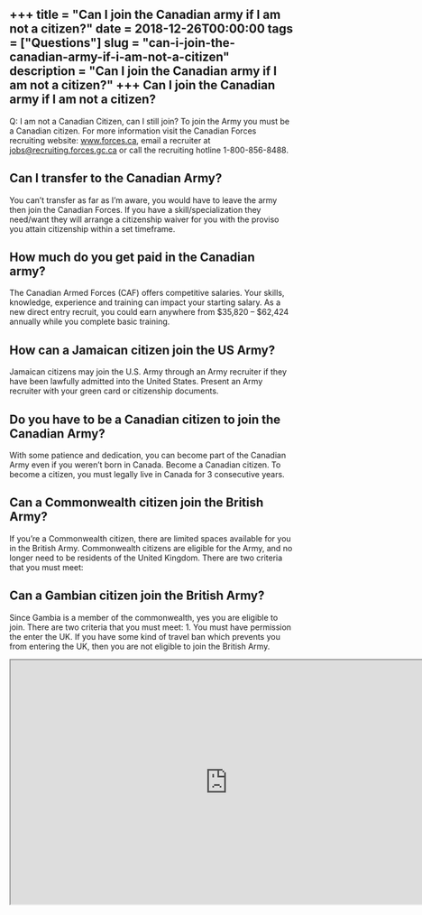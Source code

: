 +++
title = "Can I join the Canadian army if I am not a citizen?"
date = 2018-12-26T00:00:00
tags = ["Questions"]
slug = "can-i-join-the-canadian-army-if-i-am-not-a-citizen"
description = "Can I join the Canadian army if I am not a citizen?"
+++
Can I join the Canadian army if I am not a citizen?
---------------------------------------------------

Q: I am not a Canadian Citizen, can I still join? To join the Army you must be a Canadian citizen. For more information visit the Canadian Forces recruiting website: www.forces.ca, email a recruiter at jobs@recruiting.forces.gc.ca or call the recruiting hotline 1-800-856-8488.

Can I transfer to the Canadian Army?
------------------------------------

You can’t transfer as far as I’m aware, you would have to leave the army then join the Canadian Forces. If you have a skill/specialization they need/want they will arrange a citizenship waiver for you with the proviso you attain citizenship within a set timeframe.

How much do you get paid in the Canadian army?
----------------------------------------------

The Canadian Armed Forces (CAF) offers competitive salaries. Your skills, knowledge, experience and training can impact your starting salary. As a new direct entry recruit, you could earn anywhere from $35,820 – $62,424 annually while you complete basic training.

How can a Jamaican citizen join the US Army?
--------------------------------------------

Jamaican citizens may join the U.S. Army through an Army recruiter if they have been lawfully admitted into the United States. Present an Army recruiter with your green card or citizenship documents.

Do you have to be a Canadian citizen to join the Canadian Army?
---------------------------------------------------------------

With some patience and dedication, you can become part of the Canadian Army even if you weren’t born in Canada. Become a Canadian citizen. To become a citizen, you must legally live in Canada for 3 consecutive years.

Can a Commonwealth citizen join the British Army?
-------------------------------------------------

If you’re a Commonwealth citizen, there are limited spaces available for you in the British Army. Commonwealth citizens are eligible for the Army, and no longer need to be residents of the United Kingdom. There are two criteria that you must meet:

Can a Gambian citizen join the British Army?
--------------------------------------------

Since Gambia is a member of the commonwealth, yes you are eligible to join. There are two criteria that you must meet: 1. You must have permission the enter the UK. If you have some kind of travel ban which prevents you from entering the UK, then you are not eligible to join the British Army.

<iframe allow="accelerometer; autoplay; clipboard-write; encrypted-media; gyroscope; picture-in-picture" allowfullscreen="" class="__youtube_prefs__  epyt-is-override  no-lazyload" data-no-lazy="1" data-origheight="433" data-origwidth="770" data-skipgform_ajax_framebjll="" height="433" id="_ytid_48474" loading="lazy" src="https://www.youtube.com/embed/fLwJ1SZgz2k?enablejsapi=1&autoplay=0&cc_load_policy=0&cc_lang_pref=&iv_load_policy=1&loop=0&modestbranding=0&rel=1&fs=1&playsinline=0&autohide=2&theme=dark&color=red&controls=1&" title="YouTube player" width="770"></iframe>